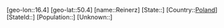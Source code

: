 ﻿---
location: [50.4,16.4]
type: City
tags:
- geo/City


SpocWebEntityId: 33696
isDeleted: false
confidential: public

---
[geo-lon::16.4]
[geo-lat::50.4]
[name::Reinerz]
[State::]
[Country::[Poland](geo/Continent/Europe/Poland.md)]
[StateId::]
[Population::]
[Unknown::]

